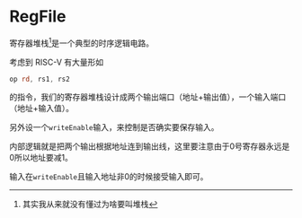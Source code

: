# RegFile

寄存器堆栈[^1]是一个典型的时序逻辑电路。

考虑到 RISC-V 有大量形如
```asm
op rd, rs1, rs2
```
的指令，我们的寄存器堆栈设计成两个输出端口（地址+输出值），一个输入端口（地址+输入值）。

另外设一个`writeEnable`输入，来控制是否确实要保存输入。

内部逻辑就是把两个输出根据地址连到输出线，这里要注意由于0号寄存器永远是0所以地址要减1。

输入在`writeEnable`且输入地址非0的时候接受输入即可。

[^1]: 其实我从来就没有懂过为啥要叫堆栈